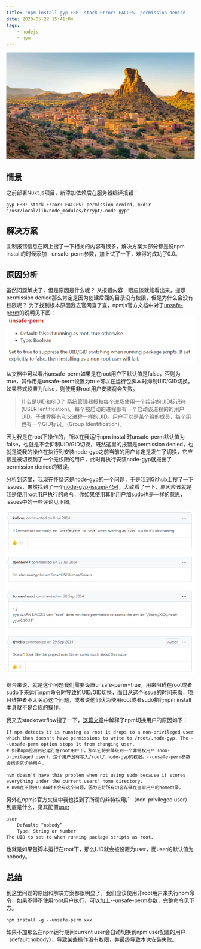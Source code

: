 ```yaml
---
title: 'npm install gyp ERR! stack Error: EACCES: permission denied'
date: 2020-05-22 15:41:04
tags:
    - nodejs
    - npm
---
```

![homePage](/upload/homePage/20200522160200.jpg)
<!--more-->

## 情景
之前部署Nuxt.js项目，新添加依赖后在服务器编译报错：
```
gyp ERR! stack Error: EACCES: permission denied, mkdir '/usr/local/lib/node_modules/bcrypt/.node-gyp'
```

## 解决方案
复制报错信息在网上搜了一下相关的内容有很多，解决方案大部分都是说npm install的时候添加--unsafe-perm参数，加上试了一下，难得的成功了0.0。

## 原因分析
虽然问题解决了，但是原因是什么呢？
从报错内容一眼应该就能看出来，提示permission denied那么肯定是因为创建后面的目录没有权限，但是为什么会没有权限呢？
为了找到根本原因我去官网查了查，npmjs官方文档中对于[unsafe-perm](https://docs.npmjs.com/misc/config#unsafe-perm)的说明见下图：
![homePage](/upload/npm-install-permission-denied/1.png)

从文档中可以看出unsafe-perm如果是在root用户下默认值是false，否则为true，其作用是unsafe-perm设置为true可以在运行包脚本时抑制UID/GID切换，如果显式设置为false，则使用非root用户安装将会失败。

> 什么是UID和GID？
> 系统管理器授权每个进场使用一个给定的UID标识符(USER Ientification)。每个被启动的进程都有一个启动该进程的的用户UID。子进程拥有和父进程一样的UID。用户可以是某个组的成员，每个组也有一个GID标识。(Group Identification)。

因为我是在root下操作的，所以在我运行npm install时unsafe-perm默认值为false，也就是不会抑制UID/GID切换，既然这里的报错是permission denied，也就是说我的操作在执行到安装node-gyp之前当前的用户肯定是发生了切换，它应该是被切换到了一个无权限的用户，此时再执行安装node-gyp就报出了permission denied的错误。

分析到这里，我现在怀疑这是node-gyp的一个问题，于是我到Github上搜了一下issues，果然找到了一个[node-gyp-issues-454](https://github.com/nodejs/node-gyp/issues/454)，大致看了一下，原因应该就是我是使用root用户执行的命令，你如果使用其他用户加sudo也是一样的意思，issues中的一些评论见下图。

![homePage](/upload/npm-install-permission-denied/2.png)

综合来说，就是这个问题我们需要设置unsafe-perm=true，用来阻碍在root或者sudo下来运行npm命令时导致的UID/GID切换，而且从这个issue的时间来看，项目维护者不太关心这个问题，或者说他们认为使用root或者sudo执行npm install本身就不是合规的操作。

我又去stackoverflow搜了一下，[这篇文章](https://stackoverflow.com/questions/45734002/error-when-trying-to-install-firebase-with-npm)中解释了npm切换用户的原因如下：

```
If npm detects it is running as root it drops to a non-privileged user which then doesn't have permissions to write to /root/.node-gyp. The --unsafe-perm option stops it from changing user.
# 如果npm检测到它运行在root用户下，那么它将会降级到一个非特权用户（non-privileged user），这个用户没有写入/root/.node-gyp的权限。--unsafe-perm参数会组织它切换用户。

nvm doesn't have this problem when not using sudo because it stores everything under the current users' home directory.
# nvm在不使用sudo时不会有这个问题，因为它将所有内容存储在当前用户的home目录。
```

另外在npmjs官方文档中我也找到了所谓的非特权用户（non-privileged user）到底是什么，见其配置[user](https://docs.npmjs.com/misc/config#user)：

```
user
    Default: “nobody”
    Type: String or Number
The UID to set to when running package scripts as root.
```

也就是如果包脚本运行在root下，那么UID就会被设置为user，而user的默认值为nobody。

## 总结
到这里问题的原因和解决方案都很明显了，我们应该使用非root用户来执行npm命令，如果不得不使用root用户执行，可以加上--unsafe-perm参数，完整命令见下方。

```
npm install -g --unsafe-perm xxx
```

如果不加那么在npm运行期间current user会自动切换到npm user配置的用户（default:nobody），导致某些操作没有权限，并最终导致本次安装失败。